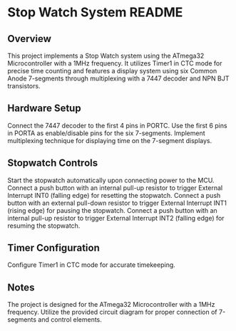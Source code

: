 # Stop Watch System README
## Overview
This project implements a Stop Watch system using the ATmega32 Microcontroller with a 1MHz frequency. It utilizes Timer1 in CTC mode for precise time counting and features a display system using six Common Anode 7-segments through multiplexing with a 7447 decoder and NPN BJT transistors.

## Hardware Setup
Connect the 7447 decoder to the first 4 pins in PORTC.
Use the first 6 pins in PORTA as enable/disable pins for the six 7-segments.
Implement multiplexing technique for displaying time on the 7-segment displays.

## Stopwatch Controls
Start the stopwatch automatically upon connecting power to the MCU.
Connect a push button with an internal pull-up resistor to trigger External Interrupt INT0 (falling edge) for resetting the stopwatch.
Connect a push button with an external pull-down resistor to trigger External Interrupt INT1 (rising edge) for pausing the stopwatch.
Connect a push button with an internal pull-up resistor to trigger External Interrupt INT2 (falling edge) for resuming the stopwatch.

## Timer Configuration
Configure Timer1 in CTC mode for accurate timekeeping.

## Notes
The project is designed for the ATmega32 Microcontroller with a 1MHz frequency.
Utilize the provided circuit diagram for proper connection of 7-segments and control elements.
